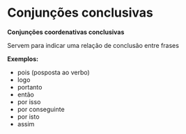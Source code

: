 # Conjunções conclusivas

**Conjunções coordenativas conclusivas**

Servem para indicar uma relação de conclusão entre frases

**Exemplos:**

* pois (posposta ao verbo)
* logo
* portanto
* então
* por isso
* por conseguinte
* por isto
* assim

